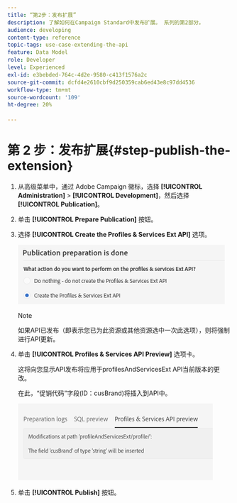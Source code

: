```yaml
---
title: “第2步：发布扩展”
description: 了解如何在Campaign Standard中发布扩展。 系列的第2部分。
audience: developing
content-type: reference
topic-tags: use-case-extending-the-api
feature: Data Model
role: Developer
level: Experienced
exl-id: e3bebded-764c-4d2e-9580-c413f1576a2c
source-git-commit: dcfd4e2610cbf9d250359cab6ed43e8c97dd4536
workflow-type: tm+mt
source-wordcount: '109'
ht-degree: 20%

---
```


# 第 2 步：发布扩展{#step-publish-the-extension}

1. 从高级菜单中，通过 Adobe Campaign 徽标，选择 **[!UICONTROL Administration]** > **[!UICONTROL Development]**，然后选择 **[!UICONTROL Publication]**。
1. 单击 **[!UICONTROL Prepare Publication]** 按钮。
1. 选择 **[!UICONTROL Create the Profiles & Services Ext API]** 选项。

   ![](assets/create-profile-and-services-api.png)

   >[!NOTE]
   >
   >如果API已发布（即表示您已为此资源或其他资源选中一次此选项），则将强制进行API更新。

1. 单击 **[!UICONTROL Profiles & Services API Preview]** 选项卡。

   这将向您显示API发布将应用于profilesAndServicesExt API当前版本的更改。

   在此，“促销代码”字段(ID：cusBrand)将插入到API中。

   ![](assets/extendpandsapi_diff.png)

1. 单击 **[!UICONTROL Publish]** 按钮。
